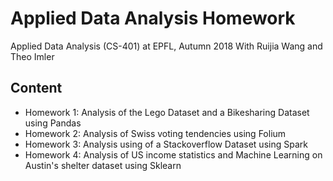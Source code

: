 # Applied Data Analysis Homework

Applied Data Analysis (CS-401) at EPFL, Autumn 2018
With Ruijia Wang and Theo Imler

## Content
 * Homework 1: Analysis of the Lego Dataset and a Bikesharing Dataset using Pandas
 * Homework 2: Analysis of Swiss voting tendencies using Folium
 * Homework 3: Analysis using of a Stackoverflow Dataset using Spark
 * Homework 4: Analysis of US income statistics and Machine Learning on Austin's shelter dataset using Sklearn
 
 
